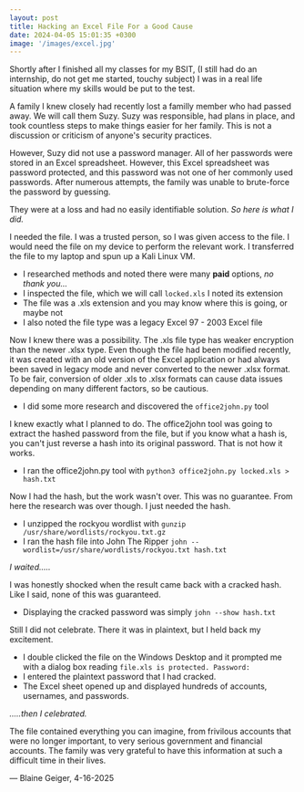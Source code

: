 ```yaml
---
layout: post
title: Hacking an Excel File For a Good Cause
date: 2024-04-05 15:01:35 +0300
image: '/images/excel.jpg'
---
```


Shortly after I finished all my classes for my BSIT, (I still had do an internship, do not get me started, touchy subject) I was in a real life situation where my skills would be put to the test.

A family I knew closely had recently lost a familly member who had passed away. We will call them Suzy. Suzy was responsible, had plans in place, and took countless steps to make things easier for her family. This is not a discussion or criticism of anyone's security practices. 

However, Suzy did not use a password manager. All of her passwords were stored in an Excel spreadsheet. However, this Excel spreadsheet was password protected, and this password was not one of her commonly used passwords. After numerous attempts, the family was unable to brute-force the password by guessing.

They were at a loss and had no easily identifiable solution. <i>So here is what I did.</i>

I needed the file. I was a trusted person, so I was given access to the file. I would need the file on my device to perform the relevant work. I transferred the file to my laptop and spun up a Kali Linux VM.

* I researched methods and noted there were many <b>paid</b> options, <i>no thank you...</i>
* I inspected the file, which we will call `locked.xls` I noted its extension
* The file was a .xls extension and you may know where this is going, or maybe not
* I also noted the file type was a legacy Excel 97 - 2003 Excel file

Now I knew there was a possibility. The .xls file type has weaker encryption than the newer .xlsx type. Even though the file had been modified recently, it was created with an old version of the Excel application or had always been saved in legacy mode and never converted to the newer .xlsx format. To be fair, conversion of older .xls to .xlsx formats can cause data issues depending on many different factors, so be cautious.

* I did some more research and discovered the `office2john.py` tool

I knew exactly what I planned to do. The office2john tool was going to extract the hashed password from the file, but if you know what a hash is, you can't just reverse a hash into its original password. That is not how it works.

* I ran the office2john.py tool with `python3 office2john.py locked.xls > hash.txt`

Now I had the hash, but the work wasn't over. This was no guarantee. From here the research was over though. I just needed the hash.

* I unzipped the rockyou wordlist with `gunzip /usr/share/wordlists/rockyou.txt.gz`
* I ran the hash file into John The Ripper `john --wordlist=/usr/share/wordlists/rockyou.txt hash.txt`

<i>I waited.....  </i>
  
I was honestly shocked when the result came back with a cracked hash. Like I said, none of this was guaranteed.

* Displaying the cracked password was simply `john --show hash.txt`

Still I did not celebrate. There it was in plaintext, but I held back my excitement.

* I double clicked the file on the Windows Desktop and it prompted me with a dialog box reading `file.xls is protected. Password:`
* I entered the plaintext password that I had cracked.
* The Excel sheet opened up and displayed hundreds of accounts, usernames, and passwords.

<i>.....then I celebrated.</i>

The file contained everything you can imagine, from frivilous accounts that were no longer important, to very serious government and financial accounts. The family was very grateful to have this information at such a difficult time in their lives. 

— Blaine Geiger, 4-16-2025